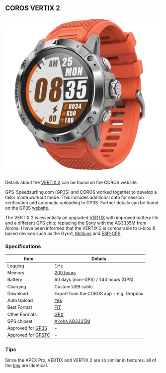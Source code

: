 ## COROS VERTIX 2

![vertix-2](img/vertix-2.jpg)



Details about the [VERTIX 2](https://coros.com/vertix2) can be found on the COROS website.

GPS-Speedsurfing.com (GP3S) and COROS worked together to develop a tailor made workout mode. This includes additional data for session verification and automatic uploading to GP3S. Further details can be found on the GP3S [website](https://www.gps-speedsurfing.com/default.aspx?mnu=item&item=coros).

The VERTIX 2 is essentially an upgraded [VERTIX](../vertix/README.md) with improved battery life and a different GPS chip; replacing the Sony with the AG3335M from Airoha. I have been informed that the VERTIX 2 is comparable to u-blox 8 based devices such as the Gyro1, [Motions](../../motion/README.md) and [ESP-GPS](../../esp-gps/README.md).



### Specifications

| Item                                                       | Details                                                      |
| ---------------------------------------------------------- | ------------------------------------------------------------ |
| Logging                                                    | 1Hz                                                          |
| Memory                                                     | [200 hours](https://support.coros.com/hc/en-us/articles/360044993811-How-much-memory-do-COROS-watches-have) |
| Battery                                                    | 60 days (non-GPS) / 140 hours (GPS)                          |
| Charging                                                   | Custom USB cable                                             |
| Download                                                   | Export from the COROS app - e.g. Dropbox                     |
| Auto Upload                                                | [Yes](https://www.gps-speedsurfing.com/default.aspx?mnu=item&item=HowAddSession) |
| Best Format                                                | [FIT](https://developer.garmin.com/fit/protocol/)            |
| Other Formats                                              | [GPX](https://en.wikipedia.org/wiki/GPS_Exchange_Format)     |
| GPS chipset                                                | [Airoha AG3335M](http://www.airoha.com.tw/webe/html/pro/index.aspx?kind=80&num=182&lv=2) |
| Approved for [GP3S](https://www.gps-speedsurfing.com/)     | -                                                            |
| Approved for [GPSTC](https://www.gpsteamchallenge.com.au/) | -                                                            |



### Tips

Since the APEX Pro, VERTIX and VERTIX 2 are so similar in features. all of the [tips](../tips.md) are identical.
